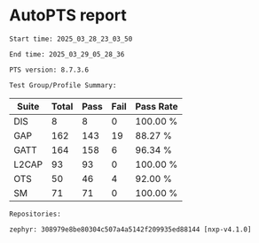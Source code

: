 # AutoPTS report

    Start time: 2025_03_28_23_03_50

    End time: 2025_03_29_05_28_36

    PTS version: 8.7.3.6
    
    Test Group/Profile Summary: 
|  Suite  | Total | Pass | Fail | Pass Rate|
|---------|-------|------|------|----------|
|DIS      |8      |8     |0     | 100.00 % |
|GAP      |162    |143   |19    |  88.27 % |
|GATT     |164    |158   |6     |  96.34 % |
|L2CAP    |93     |93    |0     | 100.00 % |
|OTS      |50     |46    |4     |  92.00 % |
|SM       |71     |71    |0     | 100.00 % |

    Repositories:

	zephyr: 308979e8be80304c507a4a5142f209935ed88144 [nxp-v4.1.0]
